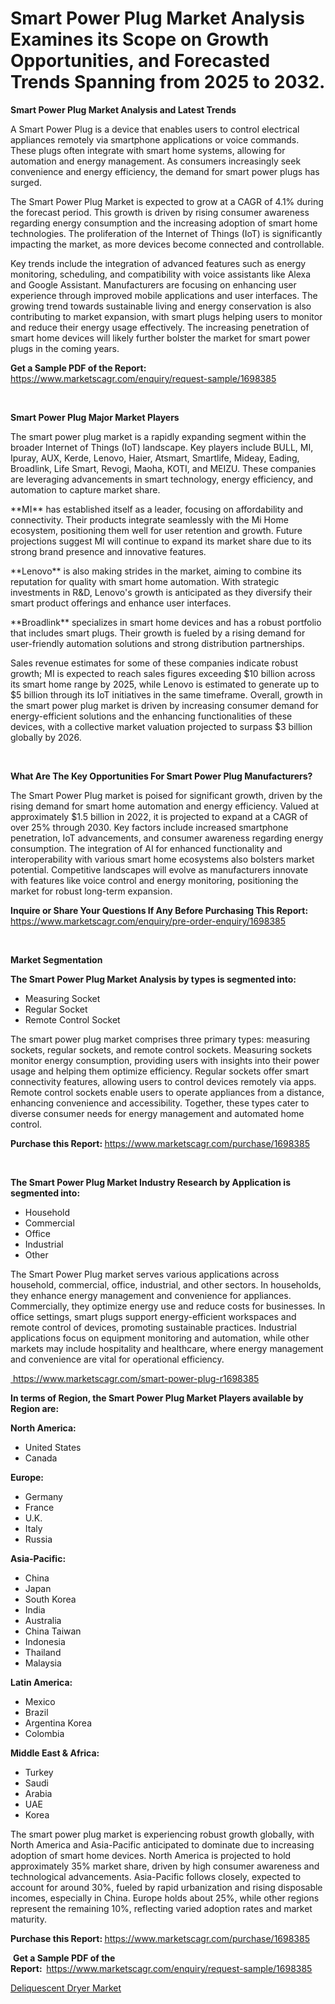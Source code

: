 <p><h1>Smart Power Plug Market Analysis Examines its Scope on Growth Opportunities, and Forecasted Trends Spanning from 2025 to 2032.</h1></p><p><strong>Smart Power Plug Market Analysis and Latest Trends</strong></p>
<p><p>A Smart Power Plug is a device that enables users to control electrical appliances remotely via smartphone applications or voice commands. These plugs often integrate with smart home systems, allowing for automation and energy management. As consumers increasingly seek convenience and energy efficiency, the demand for smart power plugs has surged.</p><p>The Smart Power Plug Market is expected to grow at a CAGR of 4.1% during the forecast period. This growth is driven by rising consumer awareness regarding energy consumption and the increasing adoption of smart home technologies. The proliferation of the Internet of Things (IoT) is significantly impacting the market, as more devices become connected and controllable.</p><p>Key trends include the integration of advanced features such as energy monitoring, scheduling, and compatibility with voice assistants like Alexa and Google Assistant. Manufacturers are focusing on enhancing user experience through improved mobile applications and user interfaces. The growing trend towards sustainable living and energy conservation is also contributing to market expansion, with smart plugs helping users to monitor and reduce their energy usage effectively. The increasing penetration of smart home devices will likely further bolster the market for smart power plugs in the coming years.</p></p>
<p><strong>Get a Sample PDF of the Report:&nbsp;</strong> <a href="https://www.marketscagr.com/enquiry/request-sample/1698385?utm_campaign=2208&utm_medium=2&utm_source=Github&utm_content=ia&utm_term=16022025&utm_id=smart-power-plug">https://www.marketscagr.com/enquiry/request-sample/1698385</a></p>
<p>&nbsp;</p>
<p><strong>Smart Power Plug Major Market Players</strong></p>
<p><p>The smart power plug market is a rapidly expanding segment within the broader Internet of Things (IoT) landscape. Key players include BULL, MI, Ipuray, AUX, Kerde, Lenovo, Haier, Atsmart, Smartlife, Mideay, Eading, Broadlink, Life Smart, Revogi, Maoha, KOTI, and MEIZU. These companies are leveraging advancements in smart technology, energy efficiency, and automation to capture market share.</p><p>**MI** has established itself as a leader, focusing on affordability and connectivity. Their products integrate seamlessly with the Mi Home ecosystem, positioning them well for user retention and growth. Future projections suggest MI will continue to expand its market share due to its strong brand presence and innovative features.</p><p>**Lenovo** is also making strides in the market, aiming to combine its reputation for quality with smart home automation. With strategic investments in R&D, Lenovo's growth is anticipated as they diversify their smart product offerings and enhance user interfaces.</p><p>**Broadlink** specializes in smart home devices and has a robust portfolio that includes smart plugs. Their growth is fueled by a rising demand for user-friendly automation solutions and strong distribution partnerships.</p><p>Sales revenue estimates for some of these companies indicate robust growth; MI is expected to reach sales figures exceeding $10 billion across its smart home range by 2025, while Lenovo is estimated to generate up to $5 billion through its IoT initiatives in the same timeframe. Overall, growth in the smart power plug market is driven by increasing consumer demand for energy-efficient solutions and the enhancing functionalities of these devices, with a collective market valuation projected to surpass $3 billion globally by 2026.</p></p>
<p>&nbsp;</p>
<p><strong>What Are The Key Opportunities For Smart Power Plug Manufacturers?</strong></p>
<p><p>The Smart Power Plug market is poised for significant growth, driven by the rising demand for smart home automation and energy efficiency. Valued at approximately $1.5 billion in 2022, it is projected to expand at a CAGR of over 25% through 2030. Key factors include increased smartphone penetration, IoT advancements, and consumer awareness regarding energy consumption. The integration of AI for enhanced functionality and interoperability with various smart home ecosystems also bolsters market potential. Competitive landscapes will evolve as manufacturers innovate with features like voice control and energy monitoring, positioning the market for robust long-term expansion.</p></p>
<p><strong>Inquire or Share Your Questions If Any Before Purchasing This Report:</strong> <a href="https://www.marketscagr.com/enquiry/pre-order-enquiry/1698385?utm_campaign=2208&utm_medium=2&utm_source=Github&utm_content=ia&utm_term=16022025&utm_id=smart-power-plug">https://www.marketscagr.com/enquiry/pre-order-enquiry/1698385</a></p>
<p>&nbsp;</p>
<p><strong>Market Segmentation</strong></p>
<p><strong>The Smart Power Plug Market Analysis by types is segmented into:</strong></p>
<p><ul><li>Measuring Socket</li><li>Regular Socket</li><li>Remote Control Socket</li></ul></p>
<p><p>The smart power plug market comprises three primary types: measuring sockets, regular sockets, and remote control sockets. Measuring sockets monitor energy consumption, providing users with insights into their power usage and helping them optimize efficiency. Regular sockets offer smart connectivity features, allowing users to control devices remotely via apps. Remote control sockets enable users to operate appliances from a distance, enhancing convenience and accessibility. Together, these types cater to diverse consumer needs for energy management and automated home control.</p></p>
<p><strong>Purchase this Report:&nbsp;</strong><a href="https://www.marketscagr.com/purchase/1698385?utm_campaign=2208&utm_medium=2&utm_source=Github&utm_content=ia&utm_term=16022025&utm_id=smart-power-plug">https://www.marketscagr.com/purchase/1698385</a></p>
<p>&nbsp;</p>
<p><strong>The Smart Power Plug Market Industry Research by Application is segmented into:</strong></p>
<p><ul><li>Household</li><li>Commercial</li><li>Office</li><li>Industrial</li><li>Other</li></ul></p>
<p><p>The Smart Power Plug market serves various applications across household, commercial, office, industrial, and other sectors. In households, they enhance energy management and convenience for appliances. Commercially, they optimize energy use and reduce costs for businesses. In office settings, smart plugs support energy-efficient workspaces and remote control of devices, promoting sustainable practices. Industrial applications focus on equipment monitoring and automation, while other markets may include hospitality and healthcare, where energy management and convenience are vital for operational efficiency.</p></p>
<p><a href="https://www.marketscagr.com/smart-power-plug-r1698385?utm_campaign=2208&utm_medium=2&utm_source=Github&utm_content=ia&utm_term=16022025&utm_id=smart-power-plug">&nbsp;https://www.marketscagr.com/smart-power-plug-r1698385</a></p>
<p><strong>In terms of Region, the Smart Power Plug Market Players available by Region are:</strong></p>
<p>
    <p> <strong> North America: </strong>
        <ul>
            <li>United States</li>
            <li>Canada</li>
        </ul>
        </p> 
    <p> <strong> Europe: </strong>
        <ul>
            <li>Germany</li>
            <li>France</li>
            <li>U.K.</li>
            <li>Italy</li>
            <li>Russia</li>
        </ul>
        </p> 
    <p> <strong> Asia-Pacific: </strong>
        <ul>
            <li>China</li>
            <li>Japan</li>
            <li>South Korea</li>
            <li>India</li>
            <li>Australia</li>
            <li>China Taiwan</li>
            <li>Indonesia</li>
            <li>Thailand</li>
            <li>Malaysia</li>
        </ul>
        </p> 
    <p> <strong> Latin America: </strong>
        <ul>
            <li>Mexico</li>
            <li>Brazil</li>
            <li>Argentina Korea</li>
            <li>Colombia</li>
        </ul>
        </p> 
    <p> <strong> Middle East & Africa: </strong>
        <ul>
            <li>Turkey</li>
            <li>Saudi</li>
            <li>Arabia</li>
            <li>UAE</li>
            <li>Korea</li>
        </ul>
    </p>
    </p>
<p><p>The smart power plug market is experiencing robust growth globally, with North America and Asia-Pacific anticipated to dominate due to increasing adoption of smart home devices. North America is projected to hold approximately 35% market share, driven by high consumer awareness and technological advancements. Asia-Pacific follows closely, expected to account for around 30%, fueled by rapid urbanization and rising disposable incomes, especially in China. Europe holds about 25%, while other regions represent the remaining 10%, reflecting varied adoption rates and market maturity.</p></p>
<p><strong>Purchase this Report: </strong><a href="https://www.marketscagr.com/purchase/1698385?utm_campaign=2208&utm_medium=2&utm_source=Github&utm_content=ia&utm_term=16022025&utm_id=smart-power-plug">https://www.marketscagr.com/purchase/1698385</a></p>
<p>&nbsp;<strong>Get a Sample PDF of the Report:&nbsp;&nbsp;</strong><a href="https://www.marketscagr.com/enquiry/request-sample/1698385?utm_campaign=2208&utm_medium=2&utm_source=Github&utm_content=ia&utm_term=16022025&utm_id=smart-power-plug">https://www.marketscagr.com/enquiry/request-sample/1698385</a></p>
<p><strong></strong></p>
<p><p><a href="https://github.com/ParvinKhatun77/Market-Research-Report-List-1/blob/main/deliquescent-dryer-market.md?utm_campaign=2208&utm_medium=2&utm_source=Github&utm_content=ia&utm_term=16022025&utm_id=smart-power-plug">Deliquescent Dryer Market</a></p></p>